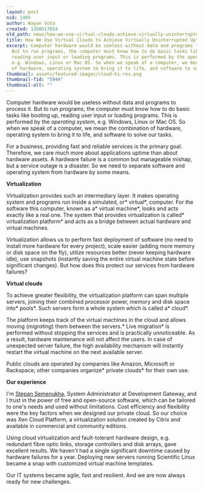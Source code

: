 ```yaml
---
layout: post
nid: 1405
author: Wayan Vota
created: 1358517654
old_path: news/how-we-use-virtual-clouds-achieve-virtually-uninterrupted-uptime
title: How We Use Virtual Clouds to Achieve Virtually Uninterrupted Uptime
excerpt: Computer hardware would be useless without data and programs to process it.
  But to run programs, the computer must know how to do basic tasks like booting up,
  reading user input or loading programs. This is performed by the operating system,
  e.g. Windows, Linux or Mac OS. So when we speak of a computer, we mean the combination
  of hardware, operating system to bring it to life, and software to solve our tasks.
thumbnail: assets/featured-images/cloud-hi-res.png
thumbnail-fid: "5944"
thumbnail-alt: ""
---
```


Computer hardware would be useless without data and programs to process it. But to run programs, the computer must know how to do basic tasks like booting up, reading user input or loading programs. This is performed by the *operating system*, e.g. Windows, Linux or Mac OS. So when we speak of a computer, we mean the combination of hardware, operating system to bring it to life, and software to solve our tasks.

For a business, providing fast and reliable services is the primary goal. Therefore, we care much more about applications uptime than about hardware assets. A hardware failure is a common but manageable mishap, but a service outage is a disaster. So we need to separate software and operating system from hardware by some means.

**Virtualization**

Virtualization provides such an intermediary layer. It makes operating system and programs run inside a simulated, or* virtual*, computer. For the software this computer, known as a* virtual machine*, looks and acts exactly like a real one. The system that provides virtualization is called* virtualization platform* and acts as a bridge between actual hardware and virtual machines.

Virtualization allows us to perform fast deployment of software (no need to install more hardware for every project), scale easier (adding more memory or disk space on the fly), utilize resources better (never keeping hardware idle), use snapshots (instantly saving the entire virtual machine state before significant changes). But how does this protect our services from hardware failures?

**Virtual clouds**

To achieve greater flexibility, the virtualization platform can span multiple servers, joining their combined processor power, memory and disk space into* pools*. Such servers form a whole system which is called a* cloud*.

The platform keeps track of the virtual machines in the cloud and allows moving (*migrating*) them between the servers.* Live migration* is performed without stopping the services and is practically unnoticeable. As a result, hardware maintenance will not affect the users. In case of unexpected server failure, the high availability mechanism will instantly restart the virtual machine on the next available server.

Public clouds are operated by companies like Amazon, Microsoft or Rackspace; other companies organize* private clouds* for their own use.

**Our experience**

I'm [Stepan Semenukha](http://www.linkedin.com/in/stepansemenukha), System Administrator at Development Gateway, and I trust in the power of free and open-source software, which can be tailored to one's needs and used without limitations. Cost efficiency and flexibility were the key factors when we designed our private cloud. So our choice was Xen Cloud Platform, a virtualization solution created by Citrix and available in commercial and community editions.

Using cloud virtualization and fault-tolerant hardware design, e.g. redundant fibre optic links, storage controllers and disk arrays, gave excellent results. We haven't had a single significant downtime caused by hardware failures for a year. Deploying new servers running Scientific Linux became a snap with customized virtual machine templates.

Our IT systems became agile, fast and resilient. And we are now always ready for new challenges.
